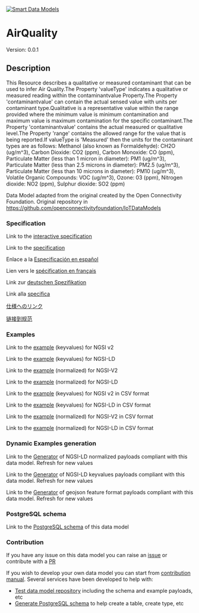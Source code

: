 [![Smart Data Models](https://smartdatamodels.org/wp-content/uploads/2022/01/SmartDataModels_logo.png "Logo")](https://smartdatamodels.org)
# AirQuality
Version: 0.0.1

## Description 

This Resource describes a qualitative or measured contaminant that can be used to infer Air Quality.The Property 'valueType' indicates a qualitative or measured reading within the contaminantvalue Property.The Property 'contaminantvalue' can contain the actual sensed value with units per contaminant type.Qualitative is a representative value within the range provided where the minimum value is minimum contamination and maximum value is maximum contamination for the specific contaminant.The Property 'contaminantvalue' contains the actual measured or qualitative level.The Property 'range' contains the allowed range for the value that is being reported.If valueType is 'Measured' then the units for the contaminant types are as follows: Methanol (also known as Formaldehyde): CH2O (ug/m^3), Carbon Dioxide: CO2 (ppm), Carbon Monoxide: CO (ppm), Particulate Matter (less than 1 micron in diameter): PM1 (ug/m^3), Particulate Matter (less than 2.5 microns in diameter): PM2.5 (ug/m^3), Particulate Matter (less than 10 microns in diameter): PM10 (ug/m^3), Volatile Organic Compounds: VOC (ug/m^3), Ozone: 03 (ppm), Nitrogen dioxide: NO2 (ppm), Sulphur dioxide: SO2 (ppm) 

Data Model adapted from the original created by the Open Connectivity Foundation. Original repository in https://github.com/openconnectivityfoundation/IoTDataModels
### Specification

Link to the [interactive specification](https://swagger.lab.fiware.org/?url=https://smart-data-models.github.io/dataModel.OCF/AirQuality/swagger.yaml)

Link to the [specification](https://github.com/smart-data-models/dataModel.OCF/blob/master/AirQuality/doc/spec.md)

Enlace a la [Especificación en español](https://github.com/smart-data-models/dataModel.OCF/blob/master/AirQuality/doc/spec_ES.md)

Lien vers le [spécification en français](https://github.com/smart-data-models/dataModel.OCF/blob/master/AirQuality/doc/spec_FR.md)

Link zur [deutschen Spezifikation](https://github.com/smart-data-models/dataModel.OCF/blob/master/AirQuality/doc/spec_DE.md)

Link alla [specifica](https://github.com/smart-data-models/dataModel.OCF/blob/master/AirQuality/doc/spec_IT.md)

[仕様へのリンク](https://github.com/smart-data-models/dataModel.OCF/blob/master/AirQuality/doc/spec_JA.md)

[链接到规范](https://github.com/smart-data-models/dataModel.OCF/blob/master/AirQuality/doc/spec_ZH.md)
### Examples

Link to the [example](https://smart-data-models.github.io/dataModel.OCF/AirQuality/examples/example.json) (keyvalues) for NGSI v2

Link to the [example](https://smart-data-models.github.io/dataModel.OCF/AirQuality/examples/example.jsonld) (keyvalues) for NGSI-LD

Link to the [example](https://smart-data-models.github.io/dataModel.OCF/AirQuality/examples/example-normalized.json) (normalized) for NGSI-V2

Link to the [example](https://smart-data-models.github.io/dataModel.OCF/AirQuality/examples/example-normalized.jsonld) (normalized) for NGSI-LD

Link to the [example](https://smart-data-models.github.io/dataModel.OCF/AirQuality/examples/example.json.csv) (keyvalues) for NGSI v2 in CSV format

Link to the [example](https://smart-data-models.github.io/dataModel.OCF/AirQuality/examples/example.jsonld.csv) (keyvalues) for NGSI-LD in CSV format

Link to the [example](https://smart-data-models.github.io/dataModel.OCF/AirQuality/examples/example-normalized.json.csv) (normalized) for NGSI-V2 in CSV format

Link to the [example](https://smart-data-models.github.io/dataModel.OCF/AirQuality/examples/example-normalized.jsonld.csv) (normalized) for NGSI-LD in CSV format
### Dynamic Examples generation

Link to the [Generator](https://smartdatamodels.org/extra/ngsi-ld_generator.php?schemaUrl=https://raw.githubusercontent.com/smart-data-models/dataModel.OCF/master/AirQuality/schema.json&email=info@smartdatamodels.org) of NGSI-LD normalized payloads compliant with this data model. Refresh for new values

Link to the [Generator](https://smartdatamodels.org/extra/ngsi-ld_generator_keyvalues.php?schemaUrl=https://raw.githubusercontent.com/smart-data-models/dataModel.OCF/master/AirQuality/schema.json&email=info@smartdatamodels.org) of NGSI-LD keyvalues payloads compliant with this data model. Refresh for new values

Link to the [Generator](https://smartdatamodels.org/extra/geojson_features_generator.php?schemaUrl=https://raw.githubusercontent.com/smart-data-models/dataModel.OCF/master/AirQuality/schema.json&email=info@smartdatamodels.org) of geojson feature format payloads compliant with this data model. Refresh for new values
### PostgreSQL schema

Link to the [PostgreSQL schema](https://smart-data-models.github.io/dataModel.OCF/AirQuality/schema.sql) of this data model
### Contribution

 If you have any issue on this data model you can raise an [issue](https://github.com/smart-data-models/dataModel.OCF/issues)  or contribute with a [PR](https://github.com/smart-data-models/dataModel.OCF/pulls)

 If you wish to develop your own data model you can start from [contribution manual](https://bit.ly/contribution_manual). Several services have been developed to help with: 
 - [Test data model repository](https://smartdatamodels.org/index.php/data-models-contribution-api/) including the schema and example payloads, etc
 - [Generate PostgreSQL schema](https://smartdatamodels.org/index.php/sql-service/) to help create a table, create type, etc